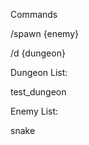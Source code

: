 Commands

  /spawn {enemy}

  /d {dungeon}



Dungeon List:

  test_dungeon



Enemy List:

  snake
